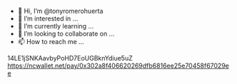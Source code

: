 - 👋 Hi, I’m @tonyromerohuerta
- 👀 I’m interested in ...
- 🌱 I’m currently learning ...
- 💞️ I’m looking to collaborate on ...
- 📫 How to reach me ...

<!---
tonyromerohuerta/tonyromerohuerta is a ✨ special ✨ repository because its `README.md` (this file) appears on your GitHub profile.
You can click the Preview link to take a look at your changes.
--->
14LE1jSNKAavbyPoHD7EoUGBknYdiue5uZ
https://ncwallet.net/pay/0x302a8f406620269dfb6816ee25e70458f67029ee
